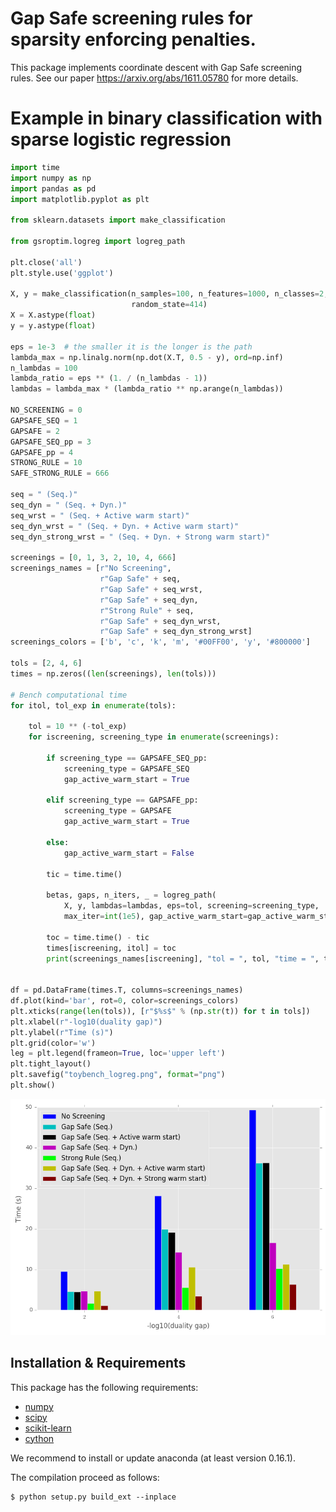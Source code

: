 # Gap Safe screening rules for sparsity enforcing penalties.

This package implements coordinate descent with Gap Safe screening rules. See our paper https://arxiv.org/abs/1611.05780 for more details.


# Example in binary classification with sparse logistic regression
```python
import time
import numpy as np
import pandas as pd
import matplotlib.pyplot as plt

from sklearn.datasets import make_classification

from gsroptim.logreg import logreg_path

plt.close('all')
plt.style.use('ggplot')

X, y = make_classification(n_samples=100, n_features=1000, n_classes=2,
                           random_state=414)
X = X.astype(float)
y = y.astype(float)

eps = 1e-3  # the smaller it is the longer is the path
lambda_max = np.linalg.norm(np.dot(X.T, 0.5 - y), ord=np.inf)
n_lambdas = 100
lambda_ratio = eps ** (1. / (n_lambdas - 1))
lambdas = lambda_max * (lambda_ratio ** np.arange(n_lambdas))

NO_SCREENING = 0
GAPSAFE_SEQ = 1
GAPSAFE = 2
GAPSAFE_SEQ_pp = 3
GAPSAFE_pp = 4
STRONG_RULE = 10
SAFE_STRONG_RULE = 666

seq = " (Seq.)"
seq_dyn = " (Seq. + Dyn.)"
seq_wrst = " (Seq. + Active warm start)"
seq_dyn_wrst = " (Seq. + Dyn. + Active warm start)"
seq_dyn_strong_wrst = " (Seq. + Dyn. + Strong warm start)"

screenings = [0, 1, 3, 2, 10, 4, 666]
screenings_names = [r"No Screening",
                    r"Gap Safe" + seq,
                    r"Gap Safe" + seq_wrst,
                    r"Gap Safe" + seq_dyn,
                    r"Strong Rule" + seq,
                    r"Gap Safe" + seq_dyn_wrst,
                    r"Gap Safe" + seq_dyn_strong_wrst]
screenings_colors = ['b', 'c', 'k', 'm', '#00FF00', 'y', '#800000']

tols = [2, 4, 6]
times = np.zeros((len(screenings), len(tols)))

# Bench computational time
for itol, tol_exp in enumerate(tols):

    tol = 10 ** (-tol_exp)
    for iscreening, screening_type in enumerate(screenings):

        if screening_type == GAPSAFE_SEQ_pp:
            screening_type = GAPSAFE_SEQ
            gap_active_warm_start = True

        elif screening_type == GAPSAFE_pp:
            screening_type = GAPSAFE
            gap_active_warm_start = True

        else:
            gap_active_warm_start = False

        tic = time.time()

        betas, gaps, n_iters, _ = logreg_path(
            X, y, lambdas=lambdas, eps=tol, screening=screening_type,
            max_iter=int(1e5), gap_active_warm_start=gap_active_warm_start)

        toc = time.time() - tic
        times[iscreening, itol] = toc
        print(screenings_names[iscreening], "tol = ", tol, "time = ", toc)


df = pd.DataFrame(times.T, columns=screenings_names)
df.plot(kind='bar', rot=0, color=screenings_colors)
plt.xticks(range(len(tols)), [r"$%s$" % (np.str(t)) for t in tols])
plt.xlabel(r"-log10(duality gap)")
plt.ylabel(r"Time (s)")
plt.grid(color='w')
leg = plt.legend(frameon=True, loc='upper left')
plt.tight_layout()
plt.savefig("toybench_logreg.png", format="png")
plt.show()
```

![Computational time](toybench_logreg.png)


## Installation & Requirements
This package has the following requirements:

- [numpy](http://numpy.org)
- [scipy](http://scipy.org)
- [scikit-learn](http://scikit-learn.org)
- [cython](http://cython.org/)

We recommend to install or update anaconda (at least version 0.16.1).

The compilation proceed as follows:

```
$ python setup.py build_ext --inplace
```
